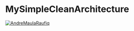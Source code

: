 # MySimpleCleanArchitecture
[![AndreMaulaRaufiq](https://dl.circleci.com/status-badge/img/gh/AndreMaulaRaufiq/MySimpleCleanArchitecture/tree/master.svg?style=svg)](https://dl.circleci.com/status-badge/redirect/gh/AndreMaulaRaufiq/MySimpleCleanArchitecture/tree/master)
